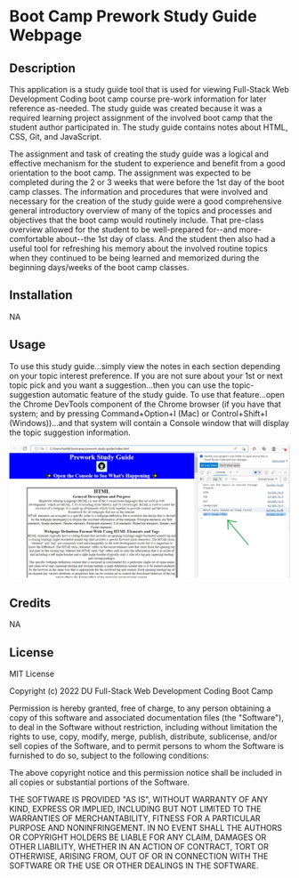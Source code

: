 # Boot Camp Prework Study Guide Webpage

## Description

This application is a study guide tool that is used for viewing Full-Stack Web Development Coding boot camp course pre-work information for later reference as-needed. The study guide was created because it was a required learning project assignment of the involved boot camp that the student author participated in. The study guide contains notes about HTML, CSS, Git, and JavaScript.

The assignment and task of creating the study guide was a logical and effective mechanism for the student to experience and benefit from a good orientation to the boot camp. The assignment was expected to be completed during the 2 or 3 weeks that were before the 1st day of the boot camp classes. The information and procedures that were involved and necessary for the creation of the study guide were a good comprehensive general introductory overview of many of the topics and processes and objectives that the boot camp would routinely include. That pre-class overview allowed for the student to be well-prepared for--and more-comfortable about--the 1st day of class. And the student then also had a useful tool for refreshing his memory about the involved routine topics when they continued to be being learned and memorized during the beginning days/weeks of the boot camp classes.

## Installation

NA

## Usage

To use this study guide...simply view the notes in each section depending on your topic interest preference. If you are not sure about your 1st or next topic pick and you want a suggestion...then you can use the topic-suggestion automatic feature of the study guide. To use that feature...open the Chrome DevTools component of the Chrome browser (if you have that system; and by pressing Command+Option+I (Mac) or Control+Shift+I (Windows))...and that system will contain a Console window that will display the topic suggestion information.

![an example view of the topic-suggestion feature](assets/topic_suggestion_screen_example.jpg)

## Credits

NA

## License

MIT License

Copyright (c) 2022 DU Full-Stack Web Development Coding Boot Camp

Permission is hereby granted, free of charge, to any person obtaining a copy
of this software and associated documentation files (the "Software"), to deal
in the Software without restriction, including without limitation the rights
to use, copy, modify, merge, publish, distribute, sublicense, and/or sell
copies of the Software, and to permit persons to whom the Software is
furnished to do so, subject to the following conditions:

The above copyright notice and this permission notice shall be included in all
copies or substantial portions of the Software.

THE SOFTWARE IS PROVIDED "AS IS", WITHOUT WARRANTY OF ANY KIND, EXPRESS OR
IMPLIED, INCLUDING BUT NOT LIMITED TO THE WARRANTIES OF MERCHANTABILITY,
FITNESS FOR A PARTICULAR PURPOSE AND NONINFRINGEMENT. IN NO EVENT SHALL THE
AUTHORS OR COPYRIGHT HOLDERS BE LIABLE FOR ANY CLAIM, DAMAGES OR OTHER
LIABILITY, WHETHER IN AN ACTION OF CONTRACT, TORT OR OTHERWISE, ARISING FROM,
OUT OF OR IN CONNECTION WITH THE SOFTWARE OR THE USE OR OTHER DEALINGS IN THE
SOFTWARE.
